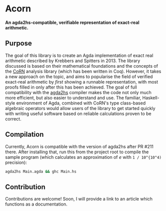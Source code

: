 # Acorn
**An agda2hs-compatible, verifiable representation of exact-real arithmetic.**

## Purpose

The goal of this library is to create an Agda implementation of exact real arithmetic
described by Krebbers and Spitters in 2013.
The library discussed is based on their mathematical foundations
and the concepts of the [CoRN](https://github.com/coq-community/corn/) analysis library
(which has been written in Coq).
However, it takes a new approach on the topic,
and aims to popularise the field of verified exact-real arithmetic
by _first_ showing a runnable representation,
with most proofs filled in only after this has been achieved.
The goal of full compatibility with the [agda2hs](https://github.com/agda/agda2hs) compiler
makes the code not only much more efficient,
but also easier to understand and use.
The familiar, Haskell-style environment of Agda,
combined with CoRN's type class-based algebraic operators
would allow users of the library
to get started quickly with writing useful software
based on reliable calculations
proven to be correct.

## Compilation

Currently, Acorn is compatible with the version of agda2hs after PR #211 there.
After installing that, run this from the project root
to compile the sample program
(which calculates an approximation of _e_ with `1 / 10^{10^4)` precision):

```bash
agda2hs Main.agda && ghc Main.hs
```

## Contribution

Contributions are welcome!
Soon, I will provide a link to an article which functions as a documentation.